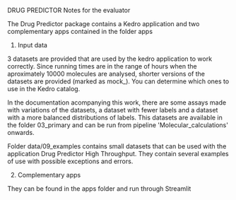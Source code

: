 DRUG PREDICTOR
Notes for the evaluator

The Drug Predictor package contains a Kedro application and two complementary apps contained in the folder apps

1. Input data

3 datasets are provided that are used by the kedro application to work correctly.
Since running times are in the range of hours when the aproximately 10000 molecules are analysed,
shorter versions of the datasets are provided (marked as mock_).
You can determine which ones to use in the Kedro catalog.

In the documentation acompanying this work, there are some assays made with variations of the datasets, 
a dataset with fewer labels and a dataset with a more balanced distributions of labels.
This datasets are available in the folder 03_primary and can be run from pipeline 'Molecular_calculations' onwards.

Folder data/09_examples contains small datasets that can be used with the application Drug Predictor High Throughput.
They contain several examples of use with possible exceptions and errors.

2. Complementary apps

They can be found in the apps folder and run through Streamlit